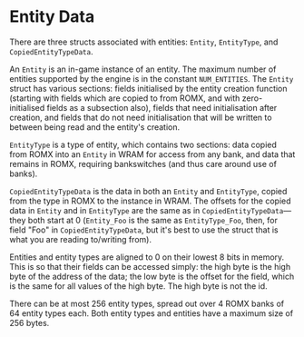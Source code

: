 # Entity Data

There are three structs associated with entities: `Entity`, `EntityType`, and `CopiedEntityTypeData`.

An `Entity` is an in-game instance of an entity.
The maximum number of entities supported by the engine is in the constant `NUM_ENTITIES`.
The `Entity` struct has various sections: fields initialised by the entity creation function (starting with fields which are copied to from ROMX, and with zero-initialised fields as a subsection also), fields that need initialisation after creation, and fields that do not need initialisation that will be written to between being read and the entity's creation.

`EntityType` is a type of entity, which contains two sections: data copied from ROMX into an `Entity` in WRAM for access from any bank, and data that remains in ROMX, requiring bankswitches (and thus care around use of banks).

`CopiedEntityTypeData` is the data in both an `Entity` and `EntityType`, copied from the type in ROMX to the instance in WRAM.
The offsets for the copied data in `Entity` and in `EntityType` are the same as in `CopiedEntityTypeData`—they both start at 0 (`Entity_Foo` is the same as `EntityType_Foo`, then, for field "Foo" in `CopiedEntityTypeData`, but it's best to use the struct that is what you are reading to/writing from).

Entities and entity types are aligned to 0 on their lowest 8 bits in memory.
This is so that their fields can be accessed simply: the high byte is the high byte of the address of the data; the low byte is the offset for the field, which is the same for all values of the high byte.
The high byte is not the id.

There can be at most 256 entity types, spread out over 4 ROMX banks of 64 entity types each.
Both entity types and entities have a maximum size of 256 bytes.
